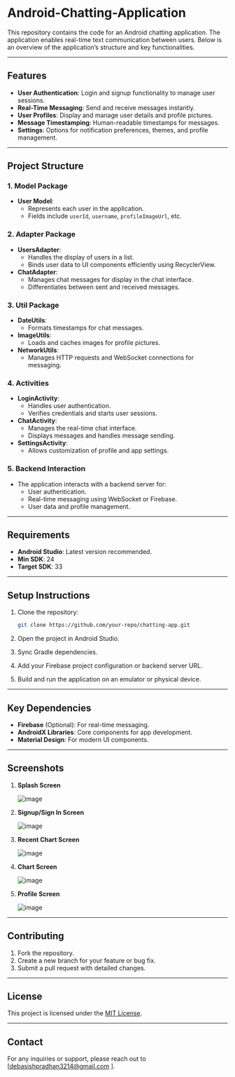 # Android-Chatting-Application

This repository contains the code for an Android chatting application. The application enables real-time text communication between users. Below is an overview of the application’s structure and key functionalities.

---

## Features

- **User Authentication**: Login and signup functionality to manage user sessions.
- **Real-Time Messaging**: Send and receive messages instantly.
- **User Profiles**: Display and manage user details and profile pictures.
- **Message Timestamping**: Human-readable timestamps for messages.
- **Settings**: Options for notification preferences, themes, and profile management.

---

## Project Structure

### 1. **Model Package**
- **User Model**:
  - Represents each user in the application.
  - Fields include `userId`, `username`, `profileImageUrl`, etc.

### 2. **Adapter Package**
- **UsersAdapter**:
  - Handles the display of users in a list.
  - Binds user data to UI components efficiently using RecyclerView.
- **ChatAdapter**:
  - Manages chat messages for display in the chat interface.
  - Differentiates between sent and received messages.

### 3. **Util Package**
- **DateUtils**:
  - Formats timestamps for chat messages.
- **ImageUtils**:
  - Loads and caches images for profile pictures.
- **NetworkUtils**:
  - Manages HTTP requests and WebSocket connections for messaging.

### 4. **Activities**
- **LoginActivity**:
  - Handles user authentication.
  - Verifies credentials and starts user sessions.
- **ChatActivity**:
  - Manages the real-time chat interface.
  - Displays messages and handles message sending.
- **SettingsActivity**:
  - Allows customization of profile and app settings.

### 5. **Backend Interaction**
- The application interacts with a backend server for:
  - User authentication.
  - Real-time messaging using WebSocket or Firebase.
  - User data and profile management.

---

## Requirements

- **Android Studio**: Latest version recommended.
- **Min SDK**: 24
- **Target SDK**: 33

---

## Setup Instructions

1. Clone the repository:
   ```bash
   git clone https://github.com/your-repo/chatting-app.git
   ```

2. Open the project in Android Studio.

3. Sync Gradle dependencies.

4. Add your Firebase project configuration or backend server URL.

5. Build and run the application on an emulator or physical device.

---

## Key Dependencies

- **Firebase** (Optional): For real-time messaging.
- **AndroidX Libraries**: Core components for app development.
- **Material Design**: For modern UI components.

---

## Screenshots
1. **Splash Screen**

   ![image](https://github.com/user-attachments/assets/5990feb9-0a97-4e3e-9114-f14d606d21b7)

3. **Signup/Sign In Screen**
  
   ![image](https://github.com/user-attachments/assets/156f180a-8580-47d9-b7d8-dbeca56a9bb1)


4. **Recent Chart Screen**

   ![image](https://github.com/user-attachments/assets/5f5e298d-cc4d-440a-adaa-57f651c66e11)

5. **Chart Screen**

   ![image](https://github.com/user-attachments/assets/19b2daa7-d762-4e22-add4-fe48a9e2604f)

6. **Profile Screen**

   ![image](https://github.com/user-attachments/assets/17383450-599b-4579-a459-6b0a21f83ac8)

---

## Contributing

1. Fork the repository.
2. Create a new branch for your feature or bug fix.
3. Submit a pull request with detailed changes.

---

## License

This project is licensed under the [MIT License](LICENSE).

---

## Contact

For any inquiries or support, please reach out to [debasishpradhan3214@gmail.com ].
